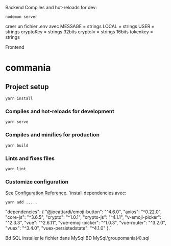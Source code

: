 Backend
Compiles and hot-reloads for dev:
````
nodemon server
``````
creer un fichier .env
avec
MESSAGE = strings
LOCAL = strings
USER = strings
cryptoKey = strings 32bits
cryptoIv = strings 16bits
tokenkey = strings

Frontend
# commania

## Project setup
```
yarn install
```

### Compiles and hot-reloads for development
```
yarn serve
```

### Compiles and minifies for production
```
yarn build
```

### Lints and fixes files
```
yarn lint
```

### Customize configuration
See [Configuration Reference](https://cli.vuejs.org/config/).
`install dependencies avec:
``````
yarn add .....
````````
"dependencies": {
    "@joeattardi/emoji-button": "^4.6.0",
    "axios": "^0.22.0",
    "core-js": "^3.6.5",
    "crypto": "^1.0.1",
    "crypto-js": "^4.1.1",
    "v-emoji-picker": "^2.3.3",
    "vue": "^2.6.11",
    "vue-emoji-picker": "^1.0.3",
    "vue-router": "^3.2.0",
    "vuex": "^3.4.0",
    "vuex-persistedstate": "^4.1.0"
  },`

  Bd SQL
  installer le fichier dans MySql:BD MySql/groupomania(4).sql


